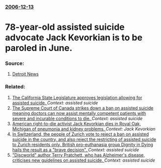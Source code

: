 ### [2006-12-13](/news/2006/12/13/index.md)

#  78-year-old assisted suicide advocate Jack Kevorkian is to be paroled in June. 




### Source:

1. [Detroit News](http://www.detnews.com/apps/pbcs.dll/article?AID=/20061213/UPDATE/612130476)

### Related:

1. [The California State Legislature approves legislation allowing for assisted suicide. ](/news/2015/09/11/the-california-state-legislature-approves-legislation-allowing-for-assisted-suicide.md) _Context: assisted suicide_
2. [The Supreme Court of Canada strikes down a ban on assisted suicide meaning doctors can now assist mentally competent patients with severe and incurable conditions to die. ](/news/2015/02/6/the-supreme-court-of-canada-strikes-down-a-ban-on-assisted-suicide-meaning-doctors-can-now-assist-mentally-competent-patients-with-severe-an.md) _Context: assisted suicide_
3. [American right-to-die activist Jack Kevorkian dies in Royal Oak, Michigan of pneumonia and kidney problems. ](/news/2011/06/3/american-right-to-die-activist-jack-kevorkian-dies-in-royal-oak-michigan-of-pneumonia-and-kidney-problems.md) _Context: Jack Kevorkian_
4. [In Switzerland, the people of Zurich vote to reject a ban on assisted suicide in the country, and also reject the restricting of assisted suicide to Zurich residents only. British pro-euthanasia group Dignity in Dying hails the result as a "brave decision". ](/news/2011/05/15/in-switzerland-the-people-of-zurich-vote-to-reject-a-ban-on-assisted-suicide-in-the-country-and-also-reject-the-restricting-of-assisted-su.md) _Context: assisted suicide_
5. [ "Discworld" author Terry Pratchett, who has Alzheimer's disease, criticises new guidelines on assisted suicide. ](/news/2009/09/27/discworld-author-terry-pratchett-who-has-alzheimer-s-disease-criticises-new-guidelines-on-assisted-suicide.md) _Context: assisted suicide_
